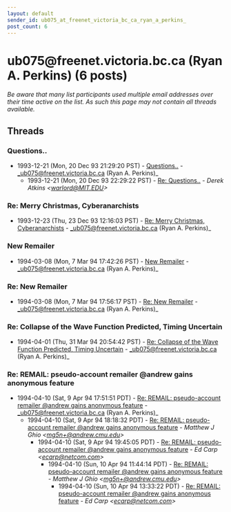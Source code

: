 ```yaml
---
layout: default
sender_id: ub075_at_freenet_victoria_bc_ca_ryan_a_perkins_
post_count: 6
---
```


# ub075<span>@</span>freenet.victoria.bc.ca (Ryan A. Perkins) (6 posts)

_Be aware that many list participants used multiple email addresses over their time active on the list. As such this page may not contain all threads available._

## Threads

### Questions..
+ 1993-12-21 (Mon, 20 Dec 93 21:29:20 PST) - [Questions..](/archive/1993/12/40e50664e48b9623327e000344628596fbde17f98d3817466e1cc38d2fbf62ff) - _ub075@freenet.victoria.bc.ca (Ryan A. Perkins)_
  + 1993-12-21 (Mon, 20 Dec 93 22:29:22 PST) - [Re: Questions..](/archive/1993/12/8ff93ff8f93c6914e5c413c402ae4bdb1dc9586c31b48cff3d5757ad3e6820c3) - _Derek Atkins \<warlord@MIT.EDU\>_

### Re: Merry Christmas, Cyberanarchists
+ 1993-12-23 (Thu, 23 Dec 93 12:16:03 PST) - [Re: Merry Christmas, Cyberanarchists](/archive/1993/12/fe20aab7b247e83f7648d0c98e5d828ad98ca056ab11772402d089b3b82a7804) - _ub075@freenet.victoria.bc.ca (Ryan A. Perkins)_

### New Remailer
+ 1994-03-08 (Mon, 7 Mar 94 17:42:26 PST) - [New Remailer](/archive/1994/03/6c656ccec9473dfdc7a19c6512883b3b1fe3ca3904d1abf4283e2cf6f3a18250) - _ub075@freenet.victoria.bc.ca (Ryan A. Perkins)_

### Re: New Remailer
+ 1994-03-08 (Mon, 7 Mar 94 17:56:17 PST) - [Re: New Remailer](/archive/1994/03/871e62866ed9069f6e5d6066ce78dadaf15d698f3684fb39cfbe38da465ae40d) - _ub075@freenet.victoria.bc.ca (Ryan A. Perkins)_

### Re: Collapse of the Wave Function Predicted, Timing Uncertain
+ 1994-04-01 (Thu, 31 Mar 94 20:54:42 PST) - [Re: Collapse of the Wave Function Predicted, Timing Uncertain](/archive/1994/04/2bbc73ede02c43ae12579d5f8663071add7449725b780ea5df0e64e89412031c) - _ub075@freenet.victoria.bc.ca (Ryan A. Perkins)_

### Re: REMAIL: pseudo-account remailer @andrew gains anonymous feature
+ 1994-04-10 (Sat, 9 Apr 94 17:51:51 PDT) - [Re: REMAIL: pseudo-account remailer @andrew gains anonymous feature](/archive/1994/04/0f1b159bbc13d5d7abd8d72e7179ac77fb44fcb6db58e8a04c56459dc3cdbbab) - _ub075@freenet.victoria.bc.ca (Ryan A. Perkins)_
  + 1994-04-10 (Sat, 9 Apr 94 18:18:32 PDT) - [Re: REMAIL: pseudo-account remailer @andrew gains anonymous feature](/archive/1994/04/35f59e7947424a91d9d0b0aba31342a85fd7cc9852a581a342a42442794a2f02) - _Matthew J Ghio \<mg5n+@andrew.cmu.edu\>_
    + 1994-04-10 (Sat, 9 Apr 94 19:45:05 PDT) - [Re: REMAIL: pseudo-account remailer @andrew gains anonymous feature](/archive/1994/04/96f6a79798c6732f029fbf556e967f7f22426c4b51dc4a4a352c4aa69b3a6e33) - _Ed Carp \<ecarp@netcom.com\>_
      + 1994-04-10 (Sun, 10 Apr 94 11:44:14 PDT) - [Re: REMAIL: pseudo-account remailer @andrew gains anonymous feature](/archive/1994/04/6ebf9583fa1ce6e6732aa5b591a16e5942313e3b2562262ab7b0a4badc082705) - _Matthew J Ghio \<mg5n+@andrew.cmu.edu\>_
        + 1994-04-10 (Sun, 10 Apr 94 13:33:22 PDT) - [Re: REMAIL: pseudo-account remailer @andrew gains anonymous feature](/archive/1994/04/1056a0d77e3eb7d3335bee865f63c5c3cc43b1f9401275d3903ba7e0338ec43a) - _Ed Carp \<ecarp@netcom.com\>_

